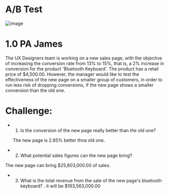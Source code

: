 # A/B Test

![image](https://user-images.githubusercontent.com/97919969/186538073-7365c477-0243-4f16-8ed5-200ffe2a6411.png)

 # 1.0 PA James

 The UX Designers team is working on a new sales page, with the objective of increasing the conversion rate from 13% to 15%, that is, a 2% increase in conversion for the product 'Bluetooth Keyboard'. The product has a retail price of $4,500.00. However, the manager would like to test the effectiveness of the new page on a smaller group of customers, in order to run less risk of dropping conversions, if the new page shows a smaller conversion than the old one.
 
# Challenge:

- 1. Is the conversion of the new page really better than the old one?
 
    The new page is 2.85% better thna old one.

- 2. What potential sales figures can the new page bring?
 
 The new page can bring $25,803,000.00 of sales.

 - 3. What is the total revenue from the sale of the new page's bluetooth keyboard?
  . 
 it will be $193,563,000.00
